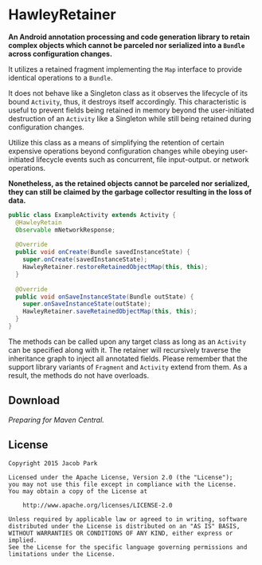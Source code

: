# HawleyRetainer
**An Android annotation processing and code generation library to retain complex objects which cannot be parceled nor serialized into a `Bundle` across configuration changes.**

It utilizes a retained fragment implementing the `Map` interface to provide identical operations to a `Bundle`. 

It does not behave like a Singleton class as it observes the lifecycle of its bound `Activity`, thus, it destroys itself accordingly. This characteristic is useful to prevent fields being retained in memory beyond the user-initiated destruction of an `Activity` like a Singleton while still being retained during configuration changes. 

Utilize this class as a means of simplifying the retention of certain expensive operations beyond configuration changes while obeying user-initiated lifecycle events such as concurrent, file input-output. or network operations. 

**Nonetheless, as the retained objects cannot be parceled nor serialized, they can still be claimed by the garbage collector resulting in the loss of data.**

```java
public class ExampleActivity extends Activity {
  @HawleyRetain
  Observable mNetworkResponse;
  
  @Override
  public void onCreate(Bundle savedInstanceState) {
    super.onCreate(savedInstanceState);
    HawleyRetainer.restoreRetainedObjectMap(this, this);
  }
  
  @Override
  public void onSaveInstanceState(Bundle outState) {
    super.onSaveInstanceState(outState);
    HawleyRetainer.saveRetainedObjectMap(this, this);
  }
}
```

The methods can be called upon any target class as long as an `Activity` can be specified along with it. The retainer will recursively traverse the inheritance graph to inject all annotated fields. Please remember that the support library variants of `Fragment` and `Activity` extend from them. As a result, the methods do not have overloads.

## Download
*Preparing for Maven Central.*

## License

    Copyright 2015 Jacob Park
    
    Licensed under the Apache License, Version 2.0 (the "License");
    you may not use this file except in compliance with the License.
    You may obtain a copy of the License at
    
        http://www.apache.org/licenses/LICENSE-2.0
    
    Unless required by applicable law or agreed to in writing, software
    distributed under the License is distributed on an "AS IS" BASIS,
    WITHOUT WARRANTIES OR CONDITIONS OF ANY KIND, either express or implied.
    See the License for the specific language governing permissions and
    limitations under the License.
